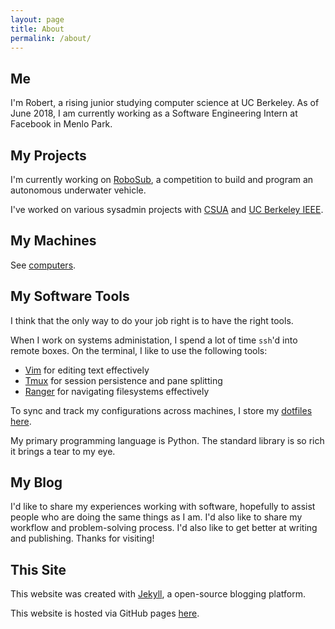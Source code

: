 ```yaml
---
layout: page
title: About
permalink: /about/
---
```


## Me

I'm Robert, a rising junior studying computer science at UC Berkeley. As of June
2018, I am currently working as a Software Engineering Intern at Facebook in Menlo Park.

## My Projects

I'm currently working on [RoboSub][robosub], a competition to build and program an autonomous underwater vehicle.

I've worked on various sysadmin projects with [CSUA][csua] and [UC Berkeley IEEE][ieee].

[csua]: https://csua.berkeley.edu/
[ieee]: https://ieee.berkeley.edu/
[ucb-hls]: https://github.com/ucb-hls/csp-hls
[cs152]: https://inst.eecs.berkeley.edu/~cs152/sp18/
[ee123]: https://inst.eecs.berkeley.edu/~ee123/sp18/
[robosub]: http://www.sdrobotics101.com/robosub2016/index.html

## My Machines

See [computers].

[computers]: /computers/

## My Software Tools

I think that the only way to do your job right is to have the right tools.

When I work on systems administation, I spend a lot of time `ssh`'d into remote boxes. On the terminal, I like to use the following tools:

- [Vim][vim] for editing text effectively
- [Tmux][tmux] for session persistence and pane splitting
- [Ranger][ranger] for navigating filesystems effectively

To sync and track my configurations across machines, I store my [dotfiles here][dotfiles].

My primary programming language is Python. The standard library is so rich it brings a tear to my eye.

[dotfiles]: https://github.com/robertquitt/dotfiles/
[ranger]: https://github.com/ranger/ranger/
[vim]: https://www.vim.org/
[tmux]: https://en.wikipedia.org/wiki/Tmux

## My Blog

I'd like to share my experiences working with software, hopefully to assist people who are doing the same things as I am. I'd also like to share my workflow and problem-solving process. I'd also like to get better at writing and publishing. Thanks for visiting!

## This Site

This website was created with [Jekyll][jekyll], a open-source blogging platform.

This website is hosted via GitHub pages [here][github].

[jekyll]: https://jekyllrb.com/
[github]: https://www.github.com/robertquitt/robertquitt.github.io/
  
